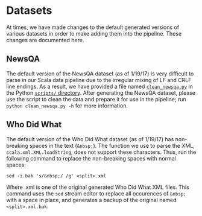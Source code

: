 # Datasets

At times, we have made changes to the default generated versions of various
datasets in order to make adding them into the pipeline. These changes are
documented here.

## NewsQA 

The default version of the NewsQA dataset (as of 1/19/17) is very difficult to
parse in our Scala data pipeline due to the irregular mixing of LF and CRLF line
endings. As a result, we have provided a file named
[`clean_newsqa.py`](https://github.com/allenai/deep_qa/blob/master/src/main/python/scripts/clean_newsqa.py)
in the Python
[`scripts/` directory](https://github.com/allenai/deep_qa/tree/master/src/main/python/scripts).
After generating the NewsQA dataset, please use the script to clean the data and
prepare it for use in the pipeline; run `python clean_newsqa.py -h` for more
information.

## Who Did What

The default version of the Who Did What dataset (as of 1/19/17) has non-breaking
spaces in the text (`&nbsp;`). The function we use to parse the XML,
`scala.xml.XML.loadString`, does not support these characters. Thus, run the
following command to replace the non-breaking spaces with normal spaces:

```
sed -i.bak 's/&nbsp;/ /g' <split>.xml
```

Where <split>.xml is one of the original generated Who Did What XML files. This
command uses the `sed` stream editor to replace all occurences of `&nbsp;` with
a space in place, and generates a backup of the original named
`<split>.xml.bak`.
